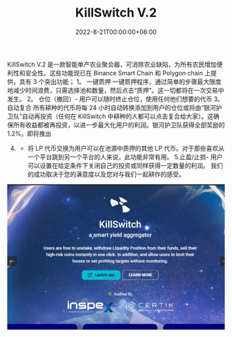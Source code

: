 ﻿---
title: "KillSwitch V.2"
description: "KillSwitch V.2 是一款智能单产农业聚合器，旨在通过一键质押、自动复利和止盈/止损，让农业变得更轻松、更轻松"
date: 2022-8-21T00:00:00+08:00
lastmod: 2022-8-21T00:00:00+08:00
draft: false
authors: ["boogArno"]
featuredImage: "killswitch-v-2.png"
tags: ["DeFi","KillSwitch V.2"]
categories: ["nfts"]
nfts: ["DeFi"]
blockchain: ""
website: "https://dappradar.com/deeplink/10463"
twitter: "https://twitter.com/KillSwitch_Defi"
discord: ""
telegram: "https://t.me/KillSwitch_global"
github: ""
youtube: ""
twitch: ""
facebook: ""
instagram: ""
reddit: ""
medium: ""
steam: ""
gitbook: ""
googleplay: ""
appstore: ""
status: "Live"
weight: 
lightgallery: true
toc: true
pinned: false
recommend: false
recommend1: false
---
KillSwitch V.2 是一款智能单产农业聚合器，可消除农业缺陷，为所有农民增加便利性和安全性。这些功能现已在 Binance Smart Chain 和 Polygon chain 上提供，具有 3 个突出功能；
1。 一键质押 一键质押程序，通过简单的步骤最大限度地减少时间浪费，只需选择池和数量，然后点击“质押”。这一切都将在一次交易中发生。
2。 仓位（撤回）- 用户可以随时终止仓位，使用任何他们想要的代币
3。自动复合 所有耕种的代币将每 24 小时自动转换添加到用户的仓位或将由“银河护卫队”自动再投资（任何在 KillSwitch 中耕种的人都可以点击复合给大家）。这确保所有收益都被再投资，以进一步最大化用户的利润。银河护卫队获得全部奖励的 1.2%。即将推出

4.  - 将 LP 代币交换为用户可以在池源中质押的其他 LP 代币。对于那些喜欢从一个平台跳到另一个平台的人来说，此功能非常有用。
5.止盈/止损- 用户可以设置在给定条件下关闭自己的投资或同样获得一定数量的利润。
我们的成功取决于您的满意度以及您对与我们一起耕作的感受。

![1](1.jpg)